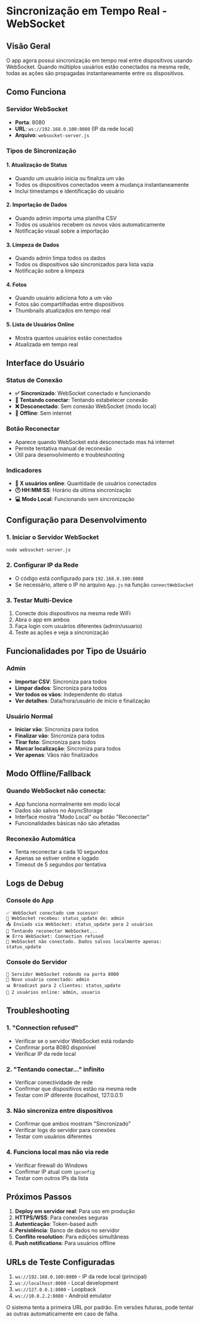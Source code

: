 # Sincronização em Tempo Real - WebSocket

## Visão Geral

O app agora possui sincronização em tempo real entre dispositivos usando WebSocket. Quando múltiplos usuários estão conectados na mesma rede, todas as ações são propagadas instantaneamente entre os dispositivos.

## Como Funciona

### Servidor WebSocket
- **Porta**: 8080
- **URL**: `ws://192.168.0.100:8080` (IP da rede local)
- **Arquivo**: `websocket-server.js`

### Tipos de Sincronização

#### 1. **Atualização de Status**
- Quando um usuário inicia ou finaliza um vão
- Todos os dispositivos conectados veem a mudança instantaneamente
- Inclui timestamps e identificação do usuário

#### 2. **Importação de Dados**
- Quando admin importa uma planilha CSV
- Todos os usuários recebem os novos vãos automaticamente
- Notificação visual sobre a importação

#### 3. **Limpeza de Dados**
- Quando admin limpa todos os dados
- Todos os dispositivos são sincronizados para lista vazia
- Notificação sobre a limpeza

#### 4. **Fotos**
- Quando usuário adiciona foto a um vão
- Fotos são compartilhadas entre dispositivos
- Thumbnails atualizados em tempo real

#### 5. **Lista de Usuários Online**
- Mostra quantos usuários estão conectados
- Atualizada em tempo real

## Interface do Usuário

### Status de Conexão
- **✅ Sincronizado**: WebSocket conectado e funcionando
- **🔄 Tentando conectar**: Tentando estabelecer conexão
- **❌ Desconectado**: Sem conexão WebSocket (modo local)
- **📴 Offline**: Sem internet

### Botão Reconectar
- Aparece quando WebSocket está desconectado mas há internet
- Permite tentativa manual de reconexão
- Útil para desenvolvimento e troubleshooting

### Indicadores
- **👥 X usuários online**: Quantidade de usuários conectados
- **🕐 HH:MM:SS**: Horário da última sincronização
- **💻 Modo Local**: Funcionando sem sincronização

## Configuração para Desenvolvimento

### 1. Iniciar o Servidor WebSocket
```bash
node websocket-server.js
```

### 2. Configurar IP da Rede
- O código está configurado para `192.168.0.100:8080`
- Se necessário, altere o IP no arquivo `App.js` na função `connectWebSocket`

### 3. Testar Multi-Device
1. Conecte dois dispositivos na mesma rede WiFi
2. Abra o app em ambos
3. Faça login com usuários diferentes (admin/usuario)
4. Teste as ações e veja a sincronização

## Funcionalidades por Tipo de Usuário

### Admin
- **Importar CSV**: Sincroniza para todos
- **Limpar dados**: Sincroniza para todos
- **Ver todos os vãos**: Independente do status
- **Ver detalhes**: Data/hora/usuário de início e finalização

### Usuário Normal
- **Iniciar vão**: Sincroniza para todos
- **Finalizar vão**: Sincroniza para todos
- **Tirar foto**: Sincroniza para todos
- **Marcar localização**: Sincroniza para todos
- **Ver apenas**: Vãos não finalizados

## Modo Offline/Fallback

### Quando WebSocket não conecta:
- App funciona normalmente em modo local
- Dados são salvos no AsyncStorage
- Interface mostra "Modo Local" ou botão "Reconectar"
- Funcionalidades básicas não são afetadas

### Reconexão Automática
- Tenta reconectar a cada 10 segundos
- Apenas se estiver online e logado
- Timeout de 5 segundos por tentativa

## Logs de Debug

### Console do App
```
✅ WebSocket conectado com sucesso!
📨 WebSocket recebeu: status_update de: admin
📤 Enviado via WebSocket: status_update para 2 usuários
🔄 Tentando reconectar WebSocket...
❌ Erro WebSocket: Connection refused
💾 WebSocket não conectado. Dados salvos localmente apenas: status_update
```

### Console do Servidor
```
🚀 Servidor WebSocket rodando na porta 8080
👋 Novo usuário conectado: admin
📊 Broadcast para 2 clientes: status_update
👥 2 usuários online: admin, usuario
```

## Troubleshooting

### 1. "Connection refused"
- Verificar se o servidor WebSocket está rodando
- Confirmar porta 8080 disponível
- Verificar IP da rede local

### 2. "Tentando conectar..." infinito
- Verificar conectividade de rede
- Confirmar que dispositivos estão na mesma rede
- Testar com IP diferente (localhost, 127.0.0.1)

### 3. Não sincroniza entre dispositivos
- Confirmar que ambos mostram "Sincronizado"
- Verificar logs do servidor para conexões
- Testar com usuários diferentes

### 4. Funciona local mas não via rede
- Verificar firewall do Windows
- Confirmar IP atual com `ipconfig`
- Testar com outros IPs da lista

## Próximos Passos

1. **Deploy em servidor real**: Para uso em produção
2. **HTTPS/WSS**: Para conexões seguras
3. **Autenticação**: Token-based auth
4. **Persistência**: Banco de dados no servidor
5. **Conflito resolution**: Para edições simultâneas
6. **Push notifications**: Para usuários offline

## URLs de Teste Configuradas

1. `ws://192.168.0.100:8080` - IP da rede local (principal)
2. `ws://localhost:8080` - Local development
3. `ws://127.0.0.1:8080` - Loopback
4. `ws://10.0.2.2:8080` - Android emulator

O sistema tenta a primeira URL por padrão. Em versões futuras, pode tentar as outras automaticamente em caso de falha.
